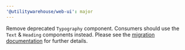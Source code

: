 ```yaml
---
'@utilitywarehouse/web-ui': major
---
```


Remove deprecated `Typography` component. Consumers should use the `Text` &
`Heading` components instead. Please see the [migration documentation](https://uw-web-ui.vercel.app/?path=/docs/web-ui-guides-migration-v1--documentation) for further
details.

